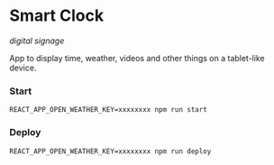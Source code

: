 # Smart Clock

_digital signage_

App to display time, weather, videos and other things on a tablet-like device. 




### Start
```REACT_APP_OPEN_WEATHER_KEY=xxxxxxxx npm run start```

### Deploy
```REACT_APP_OPEN_WEATHER_KEY=xxxxxxxx npm run deploy```
